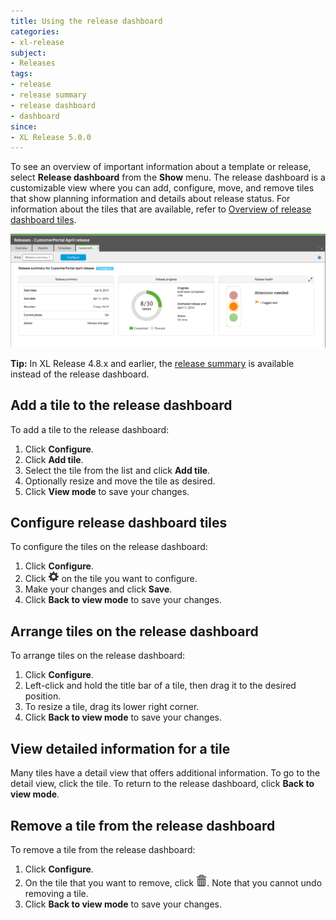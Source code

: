 ```yaml
---
title: Using the release dashboard
categories:
- xl-release
subject:
- Releases
tags:
- release
- release summary
- release dashboard
- dashboard
since:
- XL Release 5.0.0
---
```


To see an overview of important information about a template or release, select **Release dashboard** from the **Show** menu. The release dashboard is a customizable view where you can add, configure, move, and remove tiles that show planning information and details about release status. For information about the tiles that are available, refer to [Overview of release dashboard tiles](/xl-release/concept/release-dashboard-tiles.html).

![Release dashboard](../images/release-dashboard.png)

**Tip:** In XL Release 4.8.x and earlier, the [release summary](/xl-release/how-to/using-the-release-summary.html) is available instead of the release dashboard.

## Add a tile to the release dashboard

To add a tile to the release dashboard:

1. Click **Configure**.
1. Click **Add tile**.
1. Select the tile from the list and click **Add tile**.
1. Optionally resize and move the tile as desired.
1. Click **View mode** to save your changes.

## Configure release dashboard tiles

To configure the tiles on the release dashboard:

1. Click **Configure**.
1. Click ![Gear icon](/images/button_configure_tile.png) on the tile you want to configure.
1. Make your changes and click **Save**.
1. Click **Back to view mode** to save your changes.

## Arrange tiles on the release dashboard

To arrange tiles on the release dashboard:

1. Click **Configure**.
1. Left-click and hold the title bar of a tile, then drag it to the desired position.
1. To resize a tile, drag its lower right corner.
1. Click **Back to view mode** to save your changes.

## View detailed information for a tile

Many tiles have a detail view that offers additional information. To go to the detail view, click the tile. To return to the release dashboard, click **Back to view mode**.

## Remove a tile from the release dashboard

To remove a tile from the release dashboard:

1. Click **Configure**.
1. On the tile that you want to remove, click ![Delete icon](../images/xlr-tile-delete-icon.png). Note that you cannot undo removing a tile.
1. Click **Back to view mode** to save your changes.
